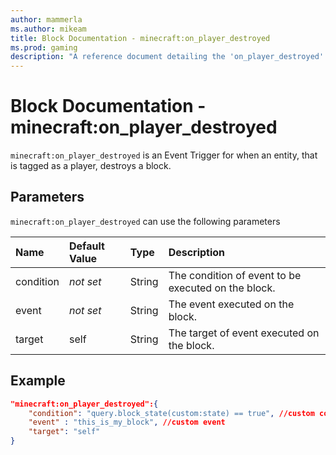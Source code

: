 ```yaml
---
author: mammerla
ms.author: mikeam
title: Block Documentation - minecraft:on_player_destroyed
ms.prod: gaming
description: "A reference document detailing the 'on_player_destroyed' block trigger"
---
```


# Block Documentation - minecraft:on_player_destroyed

`minecraft:on_player_destroyed` is an Event Trigger for when an entity, that is tagged as a player, destroys a block.

## Parameters

`minecraft:on_player_destroyed` can use the following parameters

|Name |Default Value  |Type  |Description  |
|:----------|:----------|:----------|:----------|
|condition|*not set* | String|  The condition of event to be executed on the block. |
|event|*not set* | String|  The event executed on the block. |
| target| self| String| The target of event executed on the block. |

## Example

```json
"minecraft:on_player_destroyed":{
    "condition": "query.block_state(custom:state) == true", //custom condition
    "event" : "this_is_my_block", //custom event
    "target": "self"
}
```
